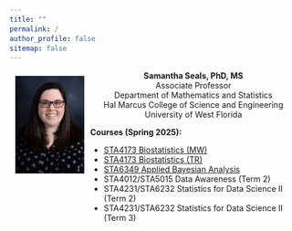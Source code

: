 ```yaml
---
title: ""
permalink: /
author_profile: false
sitemap: false
---
```


<div style="display: flex;">

<div style="flex: 25%; padding: 10px;">
<center>
<img src = "https://github.com/samanthaseals/samanthaseals.github.io/blob/main/files/me.png?raw=true" width=300>
</center>
</div>

<div style="flex: 75%; padding: 1px;">

<center>
<b>Samantha Seals, PhD, MS</b><br>
Associate Professor<br>
Department of Mathematics and Statistics<br>
Hal Marcus College of Science and Engineering<br>
University of West Florida
</center>

<b>Courses (Spring 2025):</b>

<ul>
  <li><a href="https://samanthaseals.github.io/STA4173Sp25MW/">STA4173 Biostatistics (MW)</a></li>
  <li><a href="https://samanthaseals.github.io/STA4173Sp25TR/">STA4173 Biostatistics (TR)</a></li>
  <li><a href="https://samanthaseals.github.io/STA6349/">STA6349 Applied Bayesian Analysis</a></li>
  <li>STA4012/STA5015 Data Awareness (Term 2)</li>
  <li>STA4231/STA6232 Statistics for Data Science II (Term 2)</li>
  <li>STA4231/STA6232 Statistics for Data Science II (Term 3)</li>
</ul>

